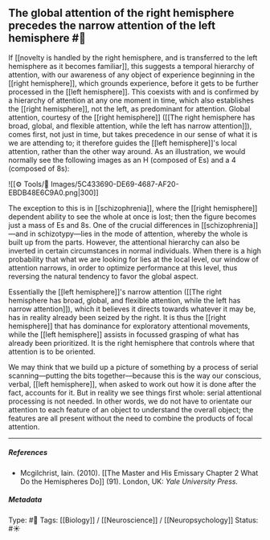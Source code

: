 ## The global attention of the right hemisphere precedes the narrow attention of the left hemisphere #🧠 

If [[novelty is handled by the right hemisphere, and is transferred to the left hemisphere as it becomes familiar]], this suggests a temporal hierarchy of attention, with our awareness of any object of experience beginning in the [[right hemisphere]], which grounds experience, before it gets to be further processed in the [[left hemisphere]]. This coexists with and is confirmed by a hierarchy of attention at any one moment in time, which also establishes the [[right hemisphere]], not the left, as predominant for attention. Global attention, courtesy of the [[right hemisphere]] ([[The right hemisphere has broad, global, and flexible attention, while the left has narrow attention]]), comes first, not just in time, but takes precedence in our sense of what it is we are attending to; it therefore guides the [[left hemisphere]]'s local attention, rather than the other way around. As an illustration, we would normally see the following images as an H (composed of Es) and a 4 (composed of 8s):

![[⚙️ Tools/📸 Images/5C433690-DE69-4687-AF20-EBDB48E6C9A0.png|300]]

The exception to this is in [[schizophrenia]], where the [[right hemisphere]] dependent ability to see the whole at once is lost; then the figure becomes just a mass of Es and 8s. One of the crucial differences in [[schizophrenia]]—and in schizotypy—lies in the mode of attention, whereby the whole is built up from the parts. However, the attentional hierarchy can also be inverted in certain circumstances in normal individuals. When there is a high probability that what we are looking for lies at the local level, our window of attention narrows, in order to optimize performance at this level, thus reversing the natural tendency to favor the global aspect.

Essentially the [[left hemisphere]]'s narrow attention ([[The right hemisphere has broad, global, and flexible attention, while the left has narrow attention]]), which it believes it directs towards whatever it may be, has in reality already been seized by the right. It is thus the [[right hemisphere]] that has dominance for exploratory attentional movements, while the [[left hemisphere]] assists in focussed grasping of what has already been prioritized. It is the right hemisphere that controls where that attention is to be oriented.

We may think that we build up a picture of something by a process of serial scanning—putting the bits together—because this is the way our conscious, verbal, [[left hemisphere]], when asked to work out how it is done after the fact, accounts for it. But in reality we see things first whole: serial attentional processing is not needed. In other words, we do not have to orientate our attention to each feature of an object to understand the overall object; the features are all present without the need to combine the products of focal attention.

___

##### References

- Mcgilchrist, Iain. (2010). [[The Master and His Emissary Chapter 2 What Do the Hemispheres Do]] (91). London, UK: _Yale University Press._

##### Metadata

Type: #🔴 
Tags: [[Biology]] / [[Neuroscience]] / [[Neuropsychology]]
Status: #☀️ 